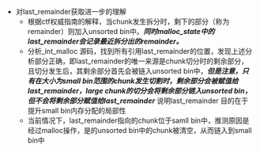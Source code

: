- 对last_remainder获取进一步的理解
  - 根据ctf权威指南的解释，当chunk发生拆分时，剩下的部分（称为remainder）则加入unsorted bin中。***同时malloc_state中的last_remainder会记录最近拆分出的remainder。*** 
  - 分析_int_malloc 源码，找到所有引用last_remainder的位置，发现上述分析部分正确，即last_remainder的唯一来源是chunk切分时的剩余部分，且切分发生后，其剩余部分首先会被链入unsorted bin中，***但是注意，只有在大小为small bin范围的chunk发生切割时，剩余部分会被赋值给last_remainder，large chunk的切分会将剩余部分链入unsorted bin，但不会将剩余部分赋值给last_remainder*** 说明last_remainder 目的在于提升small bin内存分配的局部性
  - 当前情况下，last_remainder指向的chunk位于samll bin中，推测原因是经过malloc操作，是的unsorted bin中的chunk被清空，从而链入到small bin中